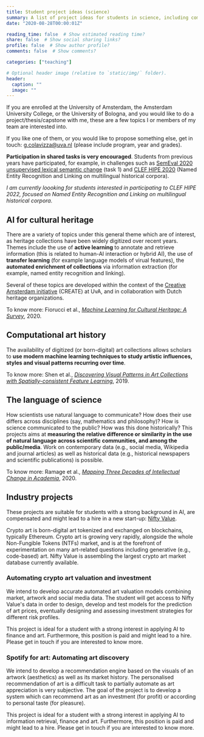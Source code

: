 ```yaml
---
title: Student project ideas (science)
summary: A list of project ideas for students in science, including computer science, data science, machine learning, etc.
date: "2020-08-28T00:00:01Z"

reading_time: false  # Show estimated reading time?
share: false  # Show social sharing links?
profile: false  # Show author profile?
comments: false  # Show comments?

categories: ["teaching"]

# Optional header image (relative to `static/img/` folder).
header:
  caption: ""
  image: ""
---
```


If you are enrolled at the University of Amsterdam, the Amsterdam University College, or the University of Bologna, and you would like to do a project/thesis/capstone with me, these are a few topics I or members of my team are interested into. 

If you like one of them, or you would like to propose something else, get in touch: <g.colavizza@uva.nl> (please include program, year and grades). 

**Participation in shared tasks is very encouraged**. Students from previous years have participated, for example, in challenges such as [SemEval 2020 unsupervised lexical semantic change](https://competitions.codalab.org/competitions/20948) (task 1) and [CLEF HIPE 2020](https://impresso.github.io/CLEF-HIPE-2020) (Named Entity Recognition and Linking on multilingual historical corpora).

*I am currently loooking for students interested in participating to CLEF HIPE 2022, focused on Named Entity Recognition and Linking on multilingual historical corpora.*

## AI for cultural heritage

There are a variety of topics under this general theme which are of interest, as heritage collections have been widely digitized over recent years. Themes include the use of **active learning** to annotate and retrieve information (this is related to human-AI interaction or hybrid AI), the use of **transfer learning** (for example language models of virual features), the **automated enrichment of collections** via information extraction (for example, named entity recognition and linking).

Several of these topics are developed within the context of the [Creative Amsterdam initiative](https://www.create.humanities.uva.nl/ai-for-cultural-heritage/) (CREATE) at UvA, and in collaboration with Dutch heritage organizations. 

To know more: Fiorucci et al., *[Machine Learning for Cultural Heritage: A Survey](https://www.sciencedirect.com/science/article/pii/S0167865520300532)*, 2020. 

## Computational art history

The availability of digitized (or born-digital) art collections allows scholars to **use modern machine learning techniques to study artistic influences, styles and visual patterns recurring over time**. 

To know more: Shen et al., *[Discovering Visual Patterns in Art Collections with Spatially-consistent Feature Learning](https://arxiv.org/abs/1903.02678)*, 2019.

## The language of science

How scientists use natural language to communicate? How does their use differs across disciplines (say, mathematics and philosophy)? How is science communicated to the public? How was this done historically? This projects aims at **measuring the relative difference or similarity in the use of natural language across scientific communities, and among the public/media**. Work on contemporary data (e.g., social media, Wikipedia and journal articles) as well as historical data (e.g., historical newspapers and scientific publications) is possible.

To know more: Ramage et al., *[Mapping Three Decades of Intellectual Change in Academia](https://arxiv.org/abs/2004.01291)*, 2020.

## Industry projects

These projects are suitable for students with a strong background in AI, are compensated and might lead to a hire in a new start-up: [Nifty Value](www.niftyvalue.com).

Crypto art is born-digital art tokenized and exchanged on blockchains, typically Ethereum. Crypto art is growing very rapidly, alongside the whole Non-Fungible Tokens (NTFs) market, and is at the forefront of experimentation on many art-related questions including generative (e.g., code-based) art.
Nifty Value is assembling the largest crypto art market database currently available.

### Automating crypto art valuation and investment

We intend to develop accurate automated art valuation models combining market, artwork and social media data. The student will get access to Nifty Value's data in order to design, develop and test models for the prediction of art prices, eventually designing and assessing investment strategies for different risk profiles.

This project is ideal for a student with a strong interest in applying AI to finance and art. Furthermore, this position is paid and might lead to a hire. Please get in touch if you are interested to know more.
 
### Spotify for art: Automating art discovery

We intend to develop a recommendation engine based on the visuals of an artwork (aesthetics) as well as its market history. The personalised recommendation of art is a difficult task to partially automate as art appreciation is very subjective. The goal of the project is to develop a system which can recommend art as an investment (for profit) or according to personal taste (for pleasure).

This project is ideal for a student with a strong interest in applying AI to information retrieval, finance and art. Furthermore, this position is paid and might lead to a hire. Please get in touch if you are interested to know more.


